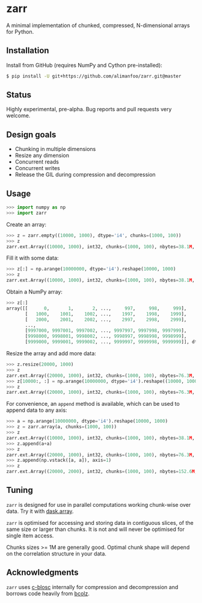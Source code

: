 # zarr

A minimal implementation of chunked, compressed, N-dimensional arrays for 
Python.

## Installation

Install from GitHub (requires NumPy and Cython pre-installed):

```bash
$ pip install -U git+https://github.com/alimanfoo/zarr.git@master
```

## Status

Highly experimental, pre-alpha. Bug reports and pull requests very welcome.

## Design goals

* Chunking in multiple dimensions
* Resize any dimension
* Concurrent reads
* Concurrent writes
* Release the GIL during compression and decompression

## Usage

```python
>>> import numpy as np
>>> import zarr

```

Create an array:

```python
>>> z = zarr.empty((10000, 1000), dtype='i4', chunks=(1000, 100))
>>> z
zarr.ext.Array((10000, 1000), int32, chunks=(1000, 100), nbytes=38.1M, cbytes=0, cname=blosclz, clevel=5, shuffle=1)

```

Fill it with some data:

```python
>>> z[:] = np.arange(10000000, dtype='i4').reshape(10000, 1000)
>>> z
zarr.ext.Array((10000, 1000), int32, chunks=(1000, 100), nbytes=38.1M, cbytes=2.0M, cratio=19.3, cname=blosclz, clevel=5, shuffle=1)

```

Obtain a NumPy array:

```python
>>> z[:]
array([[      0,       1,       2, ...,     997,     998,     999],
       [   1000,    1001,    1002, ...,    1997,    1998,    1999],
       [   2000,    2001,    2002, ...,    2997,    2998,    2999],
       ..., 
       [9997000, 9997001, 9997002, ..., 9997997, 9997998, 9997999],
       [9998000, 9998001, 9998002, ..., 9998997, 9998998, 9998999],
       [9999000, 9999001, 9999002, ..., 9999997, 9999998, 9999999]], dtype=int32)

```

Resize the array and add more data:

```python
>>> z.resize(20000, 1000)
>>> z
zarr.ext.Array((20000, 1000), int32, chunks=(1000, 100), nbytes=76.3M, cbytes=2.0M, cratio=38.5, cname=blosclz, clevel=5, shuffle=1)
>>> z[10000:, :] = np.arange(10000000, dtype='i4').reshape((10000, 1000))
>>> z
zarr.ext.Array((20000, 1000), int32, chunks=(1000, 100), nbytes=76.3M, cbytes=4.0M, cratio=19.3, cname=blosclz, clevel=5, shuffle=1)

```

For convenience, an `append` method is available, which can be used to 
append data to any axis:

```python
>>> a = np.arange(10000000, dtype='i4').reshape(10000, 1000)
>>> z = zarr.array(a, chunks=(1000, 100))
>>> z
zarr.ext.Array((10000, 1000), int32, chunks=(1000, 100), nbytes=38.1M, cbytes=2.0M, cratio=19.3, cname=blosclz, clevel=5, shuffle=1)
>>> z.append(a+a)
>>> z
zarr.ext.Array((20000, 1000), int32, chunks=(1000, 100), nbytes=76.3M, cbytes=3.6M, cratio=21.2, cname=blosclz, clevel=5, shuffle=1)
>>> z.append(np.vstack([a, a]), axis=1)
>>> z
zarr.ext.Array((20000, 2000), int32, chunks=(1000, 100), nbytes=152.6M, cbytes=7.6M, cratio=20.2, cname=blosclz, clevel=5, shuffle=1)

```

## Tuning

``zarr`` is designed for use in parallel computations working chunk-wise 
over data. Try it with [dask.array](http://dask.pydata.org/en/latest/array.html).

``zarr`` is optimised for accessing and storing data in contiguous slices, 
of the same size or larger than chunks. It is not and will never be 
optimised for single item access. 

Chunks sizes >= 1M are generally good. Optimal chunk shape will depend on 
the correlation structure in your data.

## Acknowledgments

``zarr`` uses [c-blosc](https://github.com/Blosc/c-blosc) internally for 
compression and decompression and borrows code heavily from 
[bcolz](http://bcolz.blosc.org/).
